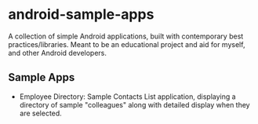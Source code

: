# android-sample-apps

A collection of simple Android applications, built with contemporary best practices/libraries. Meant to be an educational project and aid for myself, and other Android developers.

## Sample Apps

- Employee Directory: Sample Contacts List application, displaying a directory of sample "colleagues" along with detailed display when they are selected.
